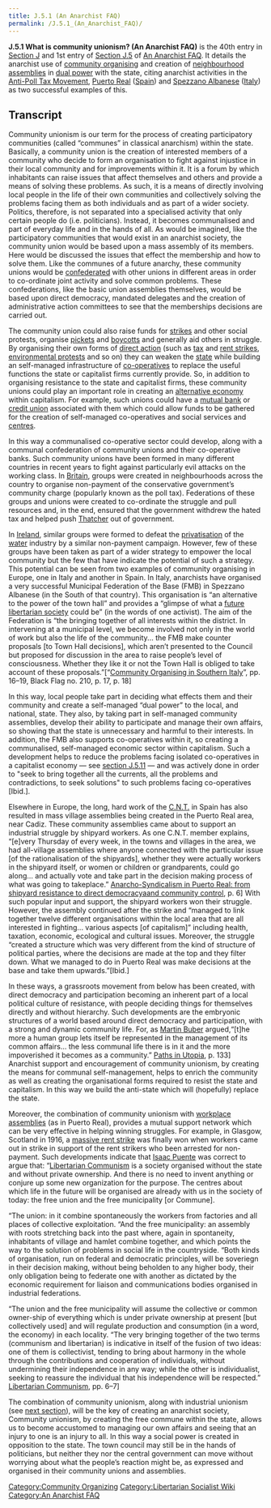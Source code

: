 ```yaml
---
title: J.5.1 (An Anarchist FAQ)
permalink: /J.5.1_(An_Anarchist_FAQ)/
---
```


**J.5.1 What is community unionism? (An Anarchist FAQ)** is the 40th
entry in [Section
J](Section_J:_What_do_anarchists_do?_(An_Anarchist_FAQ) "wikilink") and
1st entry of [Section
J.5](J.5_What_alternative_social_organisations_do_anarchists_create? "wikilink")
of [An Anarchist FAQ](An_Anarchist_FAQ "wikilink"). It details the
anarchist use of [community organising](Community_Organising "wikilink")
and creation of [neighbourhood
assemblies](Democratic_Assembly "wikilink") in [dual
power](Dual_Power "wikilink") with the state, citing anarchist
activities in the [Anti-Poll Tax
Movement](Anti-Poll_Tax_Movement "wikilink"), [Puerto
Real](Puerto_Real "wikilink") ([Spain](Spain "wikilink")) and [Spezzano
Albanese](Spezzano_Albanese "wikilink") ([Italy](Italy "wikilink")) as
two successful examples of this.

## Transcript

Community unionism is our term for the process of creating participatory
communities (called “communes” in classical anarchism) within the state.
Basically, a community union is the creation of interested members of a
community who decide to form an organisation to fight against injustice
in their local community and for improvements within it. It is a forum
by which inhabitants can raise issues that affect themselves and others
and provide a means of solving these problems. As such, it is a means of
directly involving local people in the life of their own communities and
collectively solving the problems facing them as both individuals and as
part of a wider society. Politics, therefore, is not separated into a
specialised activity that only certain people do (i.e. politicians).
Instead, it becomes communalised and part of everyday life and in the
hands of all. As would be imagined, like the participatory communities
that would exist in an anarchist society, the community union would be
based upon a mass assembly of its members. Here would be discussed the
issues that effect the membership and how to solve them. Like the
communes of a future anarchy, these community unions would be
[confederated](Confederation "wikilink") with other unions in different
areas in order to co-ordinate joint activity and solve common problems.
These confederations, like the basic union assemblies themselves, would
be based upon direct democracy, mandated delegates and the creation of
administrative action committees to see that the memberships decisions
are carried out.

The community union could also raise funds for
[strikes](Strike "wikilink") and other social protests, organise
[pickets](Picket "wikilink") and [boycotts](Boycott "wikilink") and
generally aid others in struggle. By organising their own forms of
[direct action](Direct_Action "wikilink") (such as
[tax](Tax_Strike "wikilink") and [rent strikes](Rent_Strike "wikilink"),
[environmental protests](Environmentalism "wikilink") and so on) they
can weaken the [state](State_(Polity) "wikilink") while building an
self-managed infrastructure of [co-operatives](Cooperative "wikilink")
to replace the useful functions the state or capitalist firms currently
provide. So, in addition to organising resistance to the state and
capitalist firms, these community unions could play an important role in
creating an [alternative economy](Solidarity_Economy "wikilink") within
capitalism. For example, such unions could have a [mutual
bank](Mutual_Banking "wikilink") or [credit
union](Credit_Union "wikilink") associated with them which could allow
funds to be gathered for the creation of self-managed co-operatives and
social services and [centres](Social_Center "wikilink").

In this way a communalised co-operative sector could develop, along with
a communal confederation of community unions and their co-operative
banks. Such community unions have been formed in many different
countries in recent years to fight against particularly evil attacks on
the working class. In [Britain](United_Kingdom "wikilink"), groups were
created in neighbourhoods across the country to organise non-payment of
the conservative government’s community charge (popularly known as the
poll tax). Federations of these groups and unions were created to
co-ordinate the struggle and pull resources and, in the end, ensured
that the government withdrew the hated tax and helped push
[Thatcher](Magaret_Thatcher "wikilink") out of government.

In [Ireland](Ireland "wikilink"), similar groups were formed to defeat
the [privatisation](privatisation "wikilink") of the
[water](water "wikilink") industry by a similar non-payment campaign.
However, few of these groups have been taken as part of a wider strategy
to empower the local community but the few that have indicate the
potential of such a strategy. This potential can be seen from two
examples of community organising in Europe, one in Italy and another in
Spain. In Italy, anarchists have organised a very successful Municipal
Federation of the Base (FMB) in Spezzano Albanese (in the South of that
country). This organisation is “an alternative to the power of the town
hall” and provides a “glimpse of what a [future libertarian
society](List_of_Libertarian_Socialist_Societies "wikilink") could be”
(in the words of one activist). The aim of the Federation is “the
bringing together of all interests within the district. In intervening
at a municipal level, we become involved not only in the world of work
but also the life of the community... the FMB make counter proposals
\[to Town Hall decisions\], which aren’t presented to the Council but
proposed for discussion in the area to raise people’s level of
consciousness. Whether they like it or not the Town Hall is obliged to
take account of these proposals.”\[“[Community Organising in Southern
Italy](Community_Organising_in_Southern_Italy_(Pamphlet) "wikilink")”,
pp. 16–19, Black Flag no. 210, p. 17, p. 18\]

In this way, local people take part in deciding what effects them and
their community and create a self-managed “dual power” to the local, and
national, state. They also, by taking part in self-managed community
assemblies, develop their ability to participate and manage their own
affairs, so showing that the state is unnecessary and harmful to their
interests. In addition, the FMB also supports co-operatives within it,
so creating a communalised, self-managed economic sector within
capitalism. Such a development helps to reduce the problems facing
isolated co-operatives in a capitalist economy — see [section
J.5.11](J.5.11_If_workers_really_want_self-management,_why_aren’t_there_more_producer_co-operatives?_(An_Anarchist_FAQ) "wikilink")
— and was actively done in order to "seek to bring together all the
currents, all the problems and contradictions, to seek solutions" to
such problems facing co-operatives \[Ibid.\].

Elsewhere in Europe, the long, hard work of the
[C.N.T.](National_Confederation_of_Labour_(Spain) "wikilink") in Spain
has also resulted in mass village assemblies being created in the Puerto
Real area, near Cadiz. These community assemblies came about to support
an industrial struggle by shipyard workers. As one C.N.T. member
explains, “\[e\]very Thursday of every week, in the towns and villages
in the area, we had all-village assemblies where anyone connected with
the particular issue \[of the rationalisation of the shipyards\],
whether they were actually workers in the shipyard itself, or women or
children or grandparents, could go along... and actually vote and take
part in the decision making process of what was going to takeplace.”
[Anarcho-Syndicalism in Puerto Real: from shipyard resistance to direct
democracyaand community
control]([Anarcho-Syndicalism_in_Puerto_Real_(Pamphlet) "wikilink"), p.
6\] With such popular input and support, the shipyard workers won their
struggle. However, the assembly continued after the strike and “managed
to link together twelve different organisations within the local area
that are all interested in fighting... various aspects \[of
capitalism\]” including health, taxation, economic, ecological and
cultural issues. Moreover, the struggle “created a structure which was
very different from the kind of structure of political parties, where
the decisions are made at the top and they filter down. What we managed
to do in Puerto Real was make decisions at the base and take them
upwards.”\[Ibid.\]

In these ways, a grassroots movement from below has been created, with
direct democracy and participation becoming an inherent part of a local
political culture of resistance, with people deciding things for
themselves directly and without hierarchy. Such developments are the
embryonic structures of a world based around direct democracy and
participation, with a strong and dynamic community life. For, as [Martin
Buber](Martin_Buber "wikilink") argued,“\[t\]he more a human group lets
itself be represented in the management of its common affairs... the
less communal life there is in it and the more impoverished it becomes
as a community.” [Paths in Utopia]([Paths_in_Utopia_(Book) "wikilink"),
p. 133\] Anarchist support and encouragement of community unionism, by
creating the means for communal self-management, helps to enrich the
community as well as creating the organisational forms required to
resist the state and capitalism. In this way we build the anti-state
which will (hopefully) replace the state.

Moreover, the combination of community unionism with [workplace
assemblies](Workers'_Council "wikilink") (as in Puerto Real), provides a
mutual support network which can be very effective in helping winning
struggles. For example, in Glasgow, Scotland in 1916, a [massive rent
strike](Glasgow_Rent_Strike_(1915) "wikilink") was finally won when
workers came out in strike in support of the rent strikers who been
arrested for non-payment. Such developments indicate that [Isaac
Puente](Isaac_Puente "wikilink") was correct to argue that:
“[Libertarian Communism](Anarcho-Communism "wikilink") is a society
organised without the state and without private ownership. And there is
no need to invent anything or conjure up some new organization for the
purpose. The centres about which life in the future will be organised
are already with us in the society of today: the free union and the free
municipality \[or Commune\].

“The union: in it combine spontaneously the workers from factories and
all places of collective exploitation. “And the free municipality: an
assembly with roots stretching back into the past where, again in
spontaneity, inhabitants of village and hamlet combine together, and
which points the way to the solution of problems in social life in the
countryside. “Both kinds of organisation, run on federal and democratic
principles, will be soveriegn in their decision making, without being
beholden to any higher body, their only obligation being to federate one
with another as dictated by the economic requirement for liaison and
communications bodies organised in industrial federations.

“The union and the free municipality will assume the collective or
common owner-ship of everything which is under private ownership at
present \[but collectively used\] and will regulate production and
consumption (in a word, the economy) in each locality. “The very
bringing together of the two terms (communism and libertarian) is
indicative in itself of the fusion of two ideas: one of them is
collectivist, tending to bring about harmony in the whole through the
contributions and cooperation of individuals, without undermining their
independence in any way; while the other is individualist, seeking to
reassure the individual that his independence will be respected.”
[Libertarian
Communism]([Libertarian_Communism_(Pamphlet_by_Isaac_Puente) "wikilink"),
pp. 6–7\]

The combination of community unionism, along with industrial unionism
(see [next
section](J.5.2_Why_do_anarchists_support_industrial_unionism?_(An_Anarchist_FAQ) "wikilink")),
will be the key of creating an anarchist society, Community unionism, by
creating the free commune within the state, allows us to become
accustomed to managing our own affairs and seeing that an injury to one
is an injury to all. In this way a social power is created in opposition
to the state. The town council may still be in the hands of politicians,
but neither they nor the central government can move without worrying
about what the people’s reaction might be, as expressed and organised in
their community unions and assemblies.

[Category:Community
Organizing](Category:Community_Organizing "wikilink")
[Category:Libertarian Socialist
Wiki](Category:Libertarian_Socialist_Wiki "wikilink") [Category:An
Anarchist FAQ](Category:An_Anarchist_FAQ "wikilink")